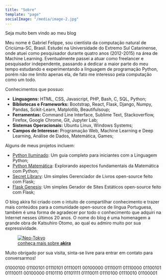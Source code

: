 ```yaml
---
title: "Sobre"
template: "page"
socialImage: "/media/image-2.jpg"
---
```


Seja muito bem vindo ao meu blog

Meu nome é Gabriel Felippe, sou cientista da computação natural de Criciúma-SC, Brasil. Estudei na Universidade do Extremo Sul Catarinense, onde atuei como pesquisador durante quatro anos (2012-2015) na área de Machine Learning. Eventualmente passei a atuar como freelancer e pesquisador independente, passando a dedicar a maior parte do meu tempo estudando e experimentando a linguagem de programação Python, porém não me limito apenas ela, de fato me interesso pela computação como um todo.

Conhecimentos que possuo:

  - **Linguagens:** HTML, CSS, Javascript, PHP, Bash, C, SQL, Python;
  - **Bibliotecas e Frameworks:** Bootstrap, React, Flask, Django, Numpy, Pandas, Scikit-Learn, Matplotlib, Beautifulsoup;
  - **Ferramentas:** Command Line Interface, Sublime Text, Stackoverflow, Firefox, Google Chrome, Git, Jupyter Lab;
  - **Sistemas Operacionais:** Ubuntu Linux, Windows Systems;
  - **Campos de Interesse:** Programação Web, Machine Learning e Deep Learning, Análise de Dados, Matemática, Games;

Alguns de meus projetos incluem:

- [Python Iluminado](https://github.com/the-akira/Python-Iluminado): Um guia completo para iniciantes com a Linguagem Python;
- [Python Matemática](https://github.com/the-akira/Python-Matematica): Explorando aspectos fundamentais da Matemática com Python;
- [Secret Library](https://secretlibrary.herokuapp.com): Um simples Gerenciador de Livros open-source feito com Flask;
- [Flask Genesis](https://github.com/the-akira/Flask-Genesis): Um simples Gerador de Sites Estáticos open-source feito com Flask;

O blog akira foi criado com o intuito de compartilhar conhecimento e trazer mais conteúdos para a comunidade open-source de língua Portuguesa, também é uma forma de agradecer por todo o conhecimento que adquiri na Internet nesses últimos 20 anos. O nome do blog é uma homenagem a grande obra de Katsuhiro Otomo, ao qual eu admiro muito por sua expressividade. 

<figure class="float-right" style="width: 400px">
	<a href="https://en.wikipedia.org/wiki/Akira_(1988_film)"><img src="/media/akira.jpg" alt="Neo-Tokyo"></a>
	<figcaption><a href="https://en.wikipedia.org/wiki/Akira_(1988_film)">conheça mais sobre <b>akira</b></a></figcaption>
</figure>

Muito obrigado por sua visita, sinta-se livre para entrar em contato para conversarmos!

01000100 01100101 01110101 01110011 00100000 01110011 01110000 01100101 01110011 00100000 01101110 01101111 01110011 01110100 01110010 01100001